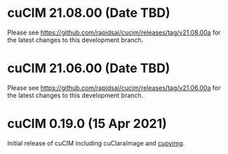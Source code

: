 # cuCIM 21.08.00 (Date TBD)

Please see https://github.com/rapidsai/cucim/releases/tag/v21.08.00a for the latest changes to this development branch.

# cuCIM 21.06.00 (Date TBD)

Please see https://github.com/rapidsai/cucim/releases/tag/v21.06.00a for the latest changes to this development branch.

# cuCIM 0.19.0 (15 Apr 2021)

Initial release of cuCIM including cuClaraImage and [cupyimg](https://github.com/mritools/cupyimg).
